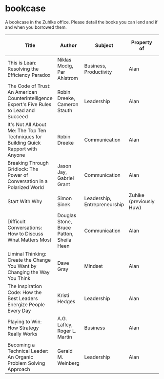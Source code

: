 # bookcase

A bookcase in the Zuhlke office. Please detail the books you can lend and if and when you borrowed them.

Title | Author | Subject | Property of | Borrowed by (from date)
----- | ------ | ------- | ----------- | -----------------------
This is Lean: Resolving the Efficiency Paradox | Niklas Modig, Par Ahlstrom | Business, Productivity | Alan | 
The Code of Trust: An American Counterintelligence Expert's Five Rules to Lead and Succeed | Robin Dreeke, Cameron Stauth | Leadership | Alan | 
It's Not All About Me: The Top Ten Techniques for Building Quick Rapport with Anyone | Robin Dreeke | Communication | Alan | 
Breaking Through Gridlock: The Power of Conversation in a Polarized World | Jason Jay, Gabriel Grant | Communication | Alan | 
Start With Why | Simon Sinek | Leadership, Entrepreneurship | Zuhlke (previously Huw) | 
Difficult Conversations: How to Discuss What Matters Most | Douglas Stone, Bruce Patton, Sheila Heen | Communication | Alan | 
Liminal Thinking: Create the Change You Want by Changing the Way You Think | Dave Gray | Mindset | Alan | 
The Inspiration Code: How the Best Leaders Energize People Every Day | Kristi Hedges | Leadership | Alan | 
Playing to Win: How Strategy Really Works | A.G. Lafley, Roger L. Martin | Business | Alan | 
Becoming a Technical Leader: An Organic Problem Solving Approach | Gerald M. Weinberg | Leadership | Alan | 
